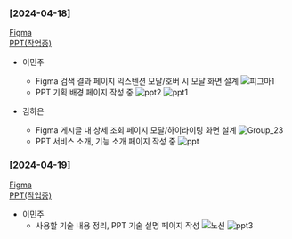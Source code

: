 ### [2024-04-18]
[Figma](https://www.figma.com/file/4hNk7AfA4o6KD2cUjbKWRO/ADvice?type=design&node-id=0-1&mode=design&t=Uct3VQJYwrWCQtqr-0)
<br/>
[PPT(작업중)](https://www.miricanvas.com/v/133z32h)

- 이민주
    - Figma 검색 결과 페이지 익스텐션 모달/호버 시 모달 화면 설계
    ![피그마1](/uploads/78468c6494058d77d5c80922e143c782/피그마1.png)
    - PPT 기획 배경 페이지 작성 중
    ![ppt2](/uploads/edccd2d6c1f81f08f390ee395f6f0c8b/ppt2.png)
    ![ppt1](/uploads/fc2534f622907572d2c206df39f7cf74/ppt1.png)
- 김하은

    - Figma 게시글 내 상세 조회 페이지 모달/하이라이팅 화면 설계
    ![Group_23](/uploads/de311ec7ba832f106d36cf17b49e3056/Group_23.png)
    - PPT 서비스 소개, 기능 소개 페이지 작성 중
    ![ppt](/uploads/8b8c234edb03b820d4c962f29e88b1c9/ppt.png)


### [2024-04-19]
[Figma](https://www.figma.com/file/4hNk7AfA4o6KD2cUjbKWRO/ADvice?type=design&node-id=0-1&mode=design&t=Uct3VQJYwrWCQtqr-0)
<br/>
[PPT(작업중)](https://www.miricanvas.com/v/133z32h)

- 이민주
    - 사용할 기술 내용 정리, PPT 기술 설명 페이지 작성
    ![노션](/uploads/718ca02844a7a2b4da9be8303ea4fcfb/노션.png)
    ![ppt3](/uploads/74daf8109986fbd12500087271ea73a8/ppt3.png)
